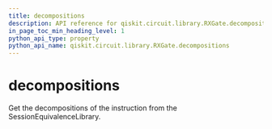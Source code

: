 ```yaml
---
title: decompositions
description: API reference for qiskit.circuit.library.RXGate.decompositions
in_page_toc_min_heading_level: 1
python_api_type: property
python_api_name: qiskit.circuit.library.RXGate.decompositions
---
```


# decompositions

Get the decompositions of the instruction from the SessionEquivalenceLibrary.

